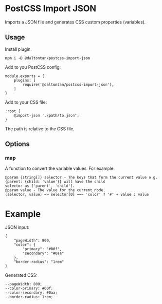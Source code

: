 # PostCSS Import JSON

Imports a JSON file and generates CSS custom properties (variables).

## Usage

Install plugin.

```
npm i -D @daltontan/postcss-import-json
```

Add to you PostCSS config:

```
module.exports = {
	plugins: [
		require('@daltontan/postcss-import-json'),
	]
}
```

Add to your CSS file:

```
:root {
	@import-json './path/to.json';
}
```

The path is relative to the CSS file.

## Options

### map

A function to convert the variable values. For example:

```
@param {string[]} selector - The keys that form the current value e.g. {parent: {child: 'value'}} will have the child
selector as ['parent', 'child'].
@param value - The value for the current node.
(selector, value) => selector[0] === 'color' ? '#' + value : value

```

# Example

JSON input:

```
{
	"pageWidth": 800,
	"color": {
		"primary": "#00f",
		"secondary": "#0aa"
	},
	"border-radius": "1rem"
}
```

Generated CSS:

```
--pageWidth: 800;
--color-primary: #00f;
--color-secondary: #0aa;
--border-radius: 1rem;
```
